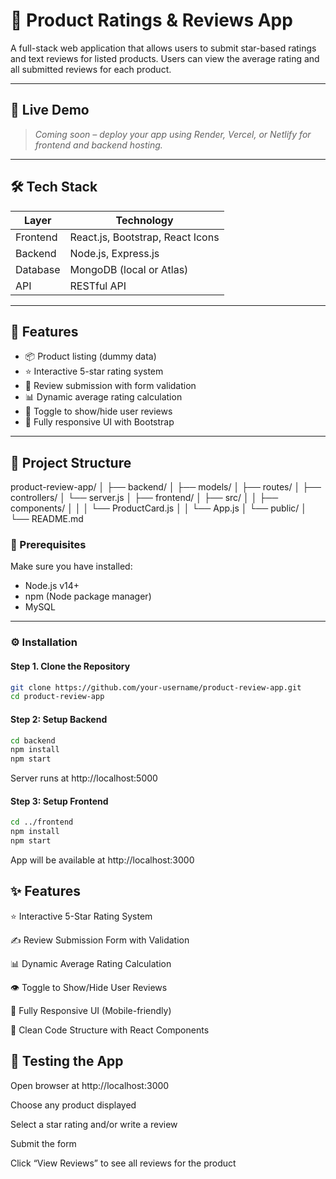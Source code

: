 # 🌟 Product Ratings & Reviews App

A full-stack web application that allows users to submit star-based ratings and text reviews for listed products. Users can view the average rating and all submitted reviews for each product.

---

## 🚀 Live Demo

> _Coming soon – deploy your app using Render, Vercel, or Netlify for frontend and backend hosting._

---


## 🛠️ Tech Stack

| Layer       | Technology                      |
|-------------|----------------------------------|
| Frontend    | React.js, Bootstrap, React Icons |
| Backend     | Node.js, Express.js              |
| Database    | MongoDB (local or Atlas)         |
| API         | RESTful API                      |

---

## 🔑 Features

- 📦 Product listing (dummy data)
- ⭐ Interactive 5-star rating system
- 📝 Review submission with form validation
- 📊 Dynamic average rating calculation
- 👀 Toggle to show/hide user reviews
- 📱 Fully responsive UI with Bootstrap

---

## 📁 Project Structure

product-review-app/
│
├── backend/
│ ├── models/
│ ├── routes/
│ ├── controllers/
│ └── server.js
│
├── frontend/
│ ├── src/
│ │ ├── components/
│ │ │ └── ProductCard.js
│ │ └── App.js
│ └── public/
│
└── README.md

### 🔧 Prerequisites

Make sure you have installed:
- Node.js v14+
- npm (Node package manager)
- MySQL

---

### ⚙️ Installation

#### Step 1. Clone the Repository
```bash
git clone https://github.com/your-username/product-review-app.git
cd product-review-app
```
#### Step 2: Setup Backend
```bash
cd backend
npm install
npm start
```
Server runs at http://localhost:5000

#### Step 3: Setup Frontend
```bash
cd ../frontend
npm install
npm start
```
App will be available at http://localhost:3000

## ✨ Features
⭐ Interactive 5-Star Rating System

✍️ Review Submission Form with Validation

📊 Dynamic Average Rating Calculation

👁️ Toggle to Show/Hide User Reviews

📱 Fully Responsive UI (Mobile-friendly)

🧪 Clean Code Structure with React Components

## 🧪 Testing the App
Open browser at http://localhost:3000

Choose any product displayed

Select a star rating and/or write a review

Submit the form

Click “View Reviews” to see all reviews for the product

